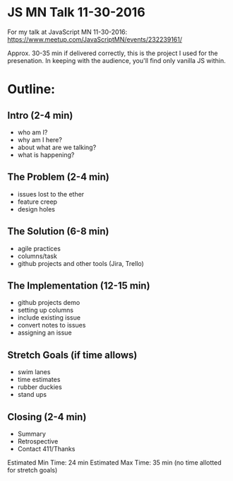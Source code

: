 JS MN Talk 11-30-2016
=====================

For my talk at JavaScript MN 11-30-2016: https://www.meetup.com/JavaScriptMN/events/232239161/

Approx. 30-35 min if delivered correctly, this is the project I used for the presenation. In keeping with the audience, you'll find only vanilla JS within.

Outline:
========
Intro (2-4 min)
---------------
* who am I?
* why am I here?
* about what are we talking?
* what is happening?

The Problem (2-4 min)
---------------------
* issues lost to the ether
* feature creep
* design holes

The Solution (6-8 min)
-----------------------
* agile practices
* columns/task
* github projects and other tools (Jira, Trello)

The Implementation (12-15 min)
------------------------------
* github projects demo
* setting up columns
* include existing issue
* convert notes to issues
* assigning an issue

Stretch Goals (if time allows)
------------------------------
* swim lanes
* time estimates
* rubber duckies
* stand ups

Closing (2-4 min)
-----------------
* Summary
* Retrospective
* Contact 411/Thanks

Estimated Min Time: 24 min
Estimated Max Time: 35 min
(no time allotted for stretch goals)
